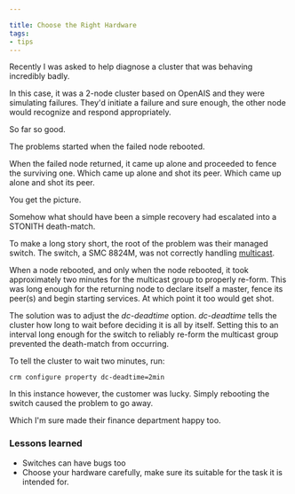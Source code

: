 ```yaml
---

title: Choose the Right Hardware
tags:
- tips
---
```

Recently I was asked to help diagnose a cluster that was behaving incredibly
badly.

In this case, it was a 2-node cluster based on OpenAIS and they were
simulating failures. They'd initiate a failure and sure enough, the other node
would recognize and respond appropriately.

So far so good.

The problems started when the failed node rebooted.

When the failed node returned, it came up alone and proceeded to fence the
surviving one. Which came up alone and shot its peer. Which came up alone and
shot its peer.

You get the picture.

Somehow what should have been a simple recovery had escalated into a STONITH
death-match.

To make a long story short, the root of the problem was their managed switch.
The switch, a SMC 8824M, was not correctly handling
[multicast](http://en.wikipedia.org/wiki/Multicast).

When a node rebooted, and only when the node rebooted, it took approximately
two minutes for the multicast group to properly re-form. This was long enough
for the returning node to declare itself a master, fence its peer(s) and begin
starting services. At which point it too would get shot.

The solution was to adjust the _dc-deadtime_ option. _dc-deadtime_ tells the
cluster how long to wait before deciding it is all by itself. Setting this to
an interval long enough for the switch to reliably re-form the multicast group
prevented the death-match from occurring.

To tell the cluster to wait two minutes, run:

    
    crm configure property dc-deadtime=2min
    

In this instance however, the customer was lucky. Simply rebooting the switch
caused the problem to go away.

Which I'm sure made their finance department happy too.

### Lessons learned

  * Switches can have bugs too
  * Choose your hardware carefully, make sure its suitable for the task it is intended for.

